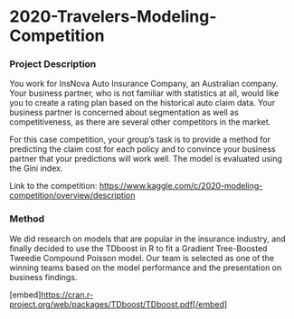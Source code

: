 # 2020-Travelers-Modeling-Competition

### Project Description
You work for InsNova Auto Insurance Company, an Australian company. Your business partner, who is not familiar with statistics at all, would like you to create a rating plan based on the historical auto claim data. Your business partner is concerned about segmentation as well as competitiveness, as there are several other competitors in the market.

For this case competition, your group’s task is to provide a method for predicting the claim cost for each policy and to convince your business partner that your predictions will work well. The model is evaluated using the Gini index. 

Link to the competition: https://www.kaggle.com/c/2020-modeling-competition/overview/description


### Method
We did research on models that are popular in the insurance industry, and finally decided to use the TDboost in R to fit a Gradient Tree-Boosted Tweedie Compound Poisson model. Our team is selected as one of the winning teams based on the model performance and the presentation on business findings. 

[embed]https://cran.r-project.org/web/packages/TDboost/TDboost.pdf[/embed]

